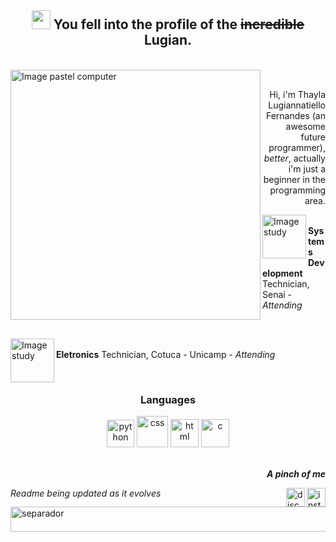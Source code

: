 
<h2 align="center"><img src="https://i.pinimg.com/originals/2f/c1/b8/2fc1b8f82e14172e3bcae39ca8c8ab33.gif" width="30px" altf="doc"> You fell into the profile of the <s>incredible</s> <strong>Lugian</strong>. </h2><br>
<img src="https://i.pinimg.com/originals/ee/b0/55/eeb05565faf5fa022fed944877b81ce2.png" min-width="400px" max-width="400px" width="400px" align="left" alt="Image pastel computer">
<br><p align="right"> Hi, i'm Thayla Lugiannatiello Fernandes (an awesome future programmer), <i>better</i>, actually i'm just a beginner in the programming area. </p>

<p><img src="https://i.pinimg.com/originals/73/69/6e/73696e022df7cd5cb3d999c6875361dd.gif" width="70px" align="left" alt="Image study"><br><strong>Systems Development</strong> Technician, Senai - <i>Attending</i></p><br>

<p><img src="https://i.pinimg.com/originals/73/69/6e/73696e022df7cd5cb3d999c6875361dd.gif" width="70px" align="left" alt="Image study"><br><strong>Eletronics</strong> Technician, Cotuca - Unicamp - <i>Attending</i> </p><br>

<h3 align="middle">Languages</h3>
<li style="list-style:none;" align="center">
                <img src="https://seeklogo.com/images/P/python-logo-A32636CAA3-seeklogo.com.png" width="44px" alt="python">
                <img src="https://logospng.org/download/css-3/logo-css-3-768.png" width="50px" alt="css">
                <img src="https://davidwalsh.name/demo/html5250.png?preview" width="45px" alt="html">
                <img                   src="https://camo.githubusercontent.com/d3906162b383f428da6952e9da7cf1467cd4ffda1d90283c83b559272ec977dc/68747470733a2f2f63646e2e69636f6e73636f75742e636f6d2f69636f6e2f667265652f706e672d3531322f632d70726f6772616d6d696e672d3536393536342e706e67" width="45px" alt="c">
</li><br>

<p align="right"> <strong><i>A pinch of me</i></strong></p>
<a href="https://www.instagram.com/thayla.fenanlo/">
<img src="https://media4.giphy.com/media/h7p31z5pWVwV1aenEh/giphy.gif?cid=790b7611345a5f6bf3f52c9940fa5bc5e18122d4f0fab235&rid=giphy.gif&ct=s" width="30px" alt="insta" align="right">
</a>
<a href="https://discord.com/channels/@me/677982478480441373/">
<img src="https://i.pinimg.com/originals/18/8b/f7/188bf758bf9e1a0109190c4d4b6636fb.png" width="30px" alt="discord" align="right">
</a>
<footer align="left"><i>Readme being updated as it evolves</i></footer>

<img src="https://i.pinimg.com/originals/c4/ff/30/c4ff30021f8e89f84ad75cde6f58aeb0.gif" width="800px" height="40px" alt="separador">
